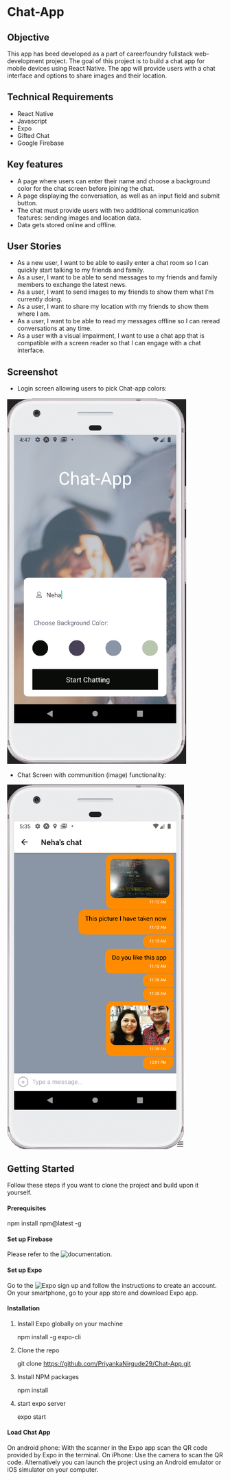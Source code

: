 # Chat-App

## Objective

This app has beed developed as a part of careerfoundry fullstack web-development project. The goal of this project is to build a chat app for mobile devices using React Native. The app will provide users with a chat interface and options to share images and their location.

## Technical Requirements

* React Native
* Javascript
* Expo
* Gifted Chat
* Google Firebase

## Key features

* A page where users can enter their name and choose a background color for the chat screen before joining the chat.
* A page displaying the conversation, as well as an input field and submit button.
* The chat must provide users with two additional communication features: sending images and location data.
* Data gets stored online and offline.

## User Stories

* As a new user, I want to be able to easily enter a chat room so I can quickly start talking to my friends and family.
* As a user, I want to be able to send messages to my friends and family members to exchange the latest news.
* As a user, I want to send images to my friends to show them what I’m currently doing.
* As a user, I want to share my location with my friends to show them where I am.
* As a user, I want to be able to read my messages offline so I can reread conversations at any time.
* As a user with a visual impairment, I want to use a chat app that is compatible with a screen reader so that I can engage with a chat interface.

## Screenshot

* Login screen allowing users to pick Chat-app colors:

![Alt text](./assets/scrShot_start.png?raw=true&sanitize=true "Optional Title")

* Chat Screen with communition (image) functionality:

![Alt text](./assets/Scrshot_Chat.png?raw=true&sanitize=true "Optional Title")

## Getting Started

Follow these steps if you want to clone the project and build upon it yourself.

#### Prerequisites

npm install npm@latest -g

#### Set up Firebase

Please refer to the ![documentation](https://firebase.google.com/).

#### Set up Expo

Go to the ![Expo sign up](https://expo.dev/) and follow the instructions to create an account. On your smartphone, go to your app store and download Expo app.

#### Installation

1. Install Expo globally on your machine

   npm install -g expo-cli

2. Clone the repo

   git clone https://github.com/PriyankaNirgude29/Chat-App.git

3. Install NPM packages

   npm install

4. start expo server

   expo start

#### Load Chat App

On android phone: With the scanner in the Expo app scan the QR code provided by Expo in the terminal. On iPhone: Use the camera to scan the QR code. Alternatively you can launch the project using an Android emulator or iOS simulator on your computer.
